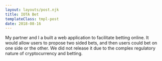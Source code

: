 ```yaml
---
layout: layouts/post.njk
title: IOTA Bet
templateClass: tmpl-post
date: 2018-08-16
---
```


My partner and I a built a web application to facilitate betting online. It would allow users to propose two sided bets, and then users could bet on one side or the other. We did not release it due to the complex regulatory nature of cryptocurrency and betting.